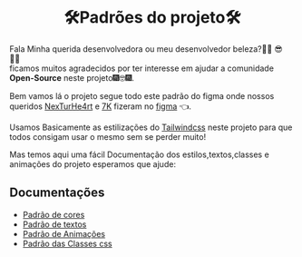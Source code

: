 #
<h1 align="center"> 🛠Padrões do projeto🛠 </h1>

Fala Minha querida desenvolvedora ou meu desenvolvedor beleza?👩‍💻 😎 🧑‍💻<br> ficamos muitos agradecidos por ter interesse em ajudar a comunidade **Open-Source** neste projeto🎆🤓🎆.

Bem vamos lá o projeto segue todo este padrão do figma onde nossos queridos [NexTurHe4rt](https://twitter.com/NexturHe4rt) e  [7K](https://twitter.com/setekpro) fizeram no [figma](https://www.figma.com/file/49ZMlS0hGlkOLssyboLg0P/He4rt-Devs?node-id=0%3A1) 👈. <br>

Usamos Basicamente as estilizações do [Tailwindcss](https://tailwindcss.com/) neste projeto para que todos consigam usar o mesmo sem se perder muito! <br>

Mas temos aqui uma fácil Documentação dos estilos,textos,classes e animações do projeto esperamos que ajude:

## Documentações
 * [Padrão de cores](./Cores.md) 
 * [Padrão de textos](./Textos.md)
 * [Padrão de Animações](./Animacoes.md)
 * [Padrão das Classes css](./Classes-css.md)